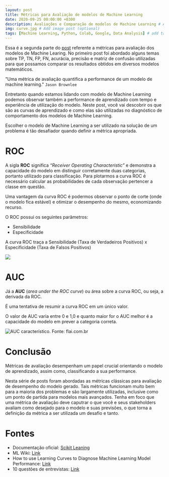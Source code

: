 ```yaml
---
layout: post
title: Métricas para Avaliação de modelos de Machine Learning
date: 2020-09-25 00:00:00 +0300
description: Avaliações e Comparação de modelos de Machine Learning # Add post description (optional)
img: curve.jpg # Add image post (optional)
tags: [Machine Learning, Python, Colab, Google, Data Analysis] # add tag
---
```


Essa é a segunda parte do [post](_posts/2020-08-26-Metricas.markdown) referente a métricas para avaliação dos modelos de Machine Learing.
No primeiro post foi abordado alguns temas sobre TP, TN, FP, FN, acurácia, precisão e matriz de confusão utilizadas para que possamos comparar os resultados obtidos em diversos modelos matemáticos.

"Uma métrica de avaliação quantifica a performance de um modelo de machine learning." `Jason Brownlee`

Entretanto quando estamos lidando com modelo de Machine Learning podemos observar também a performance de aprendizado com tempo e experiência de utilização do modelo. Neste post, você vai descobrir os que são as curvas de aprendizado e como elas são utilizadas no diagnóstico de comportamento dos modelos de Machine Learning.

Escolher o modelo de Machine Learning a ser utilizado na solução de um problema é tão desafiador quando definir a métrica apropriada.

# ROC

A sigla **ROC** significa *“Receiver Operating Characteristic”* e demonstra a capacidade do modelo em distinguir corretamente duas categorias, portanto utilizado para classificação.  Para plotarmos a curva ROC é necessário calcular as probabilidades de cada observação pertencer a classe em questão.

Uma vantagem da curva ROC é podermos observar o ponto de corte (onde o modelo fica estável) e otimizar o desempenho do mesmo, economizando recurso.

O ROC possui os seguintes parâmetros:

 - Sensibilidade
 - Especificidade

A curva ROC traça a Sensibilidade (Taxa de Verdadeiros Positivos) x Especificidade (Taxa de Falsos Positivos)


![](https://scikit-learn.org/stable/_images/sphx_glr_plot_roc_0011.png)

# AUC

Já a **AUC** (*area under the ROC curve*) ou área sobre a curva ROC, ou seja, a derivada da ROC. 

É uma tentativa de resumir a curva ROC em um único valor.

O valor de AUC varia entre 0 e 1,0 e quanto maior for o AUC melhor é a capacidade do modelo em prever a categoria correta.

![AUC característico. Fonte: flai.com.br](https://www.flai.com.br/wp-content/uploads/2020/06/roc.png)



# Conclusão

Métricas de avaliação desempenham um papel crucial orientando o modelo de aprendizado, assim como, classificando a sua performance.

Nesta série de posts foram abordadas as métricas clássicas para avaliação de desempenho do modelo gerado. Tais métricas funcionam muito bem para a maioria dos problemas e são largamente utilizadas, inclusive como um ponto de partida para modelos mais avançados.
Tenha em foco que uma métrica de avaliação deve caputrar o que você e seus stakeholders avaliam como desejado para o modelo e suas previsões, o que torna a definição da métrica a ser utilizada um desafio e tanto.


# Fontes

 - Documentação oficial: [Scikit Leaning](https://scikit-learn.org/stable/modules/model_evaluation.html#roc-metrics)
 - ML Wiki: [Link](http://mlwiki.org/index.php/ROC_Analysis)
 - How to use Learning Curves to Diagnose Machine Learning Model Performance: [Link](https://machinelearningmastery.com/learning-curves-for-diagnosing-machine-learning-model-performance/)
 - 10 questões de entrevistas: [Link](https://www.flai.com.br/10-questoes-de-data-science-em-entrevistas-de-emprego-da-microsoft/) 